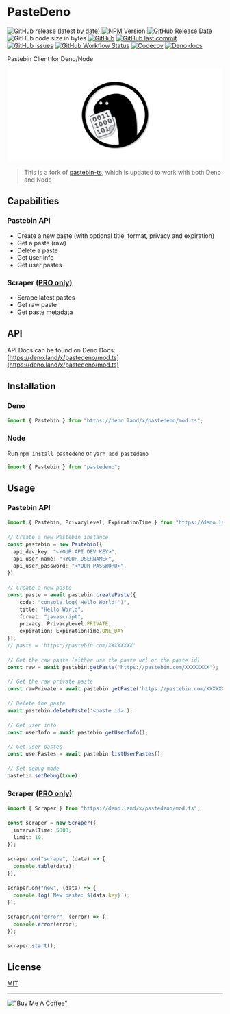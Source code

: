 # PasteDeno

[![GitHub release (latest by date)](https://img.shields.io/github/v/release/j3lte/pastedeno?style=for-the-badge)](https://github.com/j3lte/pastedeno/releases/latest "GitHub release (latest by date)")
[![NPM Version](https://img.shields.io/npm/v/pastedeno?style=for-the-badge)](https://www.npmjs.com/package/pastedeno "NPM Version")
[![GitHub Release Date](https://img.shields.io/github/release-date/j3lte/pastedeno?style=for-the-badge)](https://github.com/j3lte/pastedeno/releases/latest "GitHub Release Date")
![GitHub code size in bytes](https://img.shields.io/github/languages/code-size/j3lte/pastedeno?style=for-the-badge)
[![GitHub](https://img.shields.io/github/license/j3lte/pastedeno?style=for-the-badge)](https://github.com/j3lte/pastedeno/blob/main/LICENSE "GitHub License")
[![GitHub last commit](https://img.shields.io/github/last-commit/j3lte/pastedeno?style=for-the-badge)](https://github.com/j3lte/pastedeno/commits/main "GitHub last commit")
[![GitHub issues](https://img.shields.io/github/issues/j3lte/pastedeno?style=for-the-badge)](https://github.com/j3lte/pastedeno/issues "Github Issues")
[![GitHub Workflow Status](https://img.shields.io/github/actions/workflow/status/j3lte/pastedeno/test.yml?branch=main&style=for-the-badge)](https://github.com/j3lte/pastedeno/actions/workflows/test.yml "GitHub Workflow Status")
[![Codecov](https://img.shields.io/codecov/c/github/j3lte/pastedeno?style=for-the-badge&token=RxcUQ1dItw)](https://codecov.io/gh/j3lte/pastedeno "Codecov")
[![Deno docs](https://img.shields.io/badge/Deno-Docs-blue?style=for-the-badge)](https://doc.deno.land/https/deno.land/x/pastedeno/mod.ts "Deno docs")

Pastebin Client for Deno/Node

<p align="center">
    <img src="https://raw.githubusercontent.com/j3lte/pastedeno/main/assets/logo.png">
</p>

> This is a fork of [pastebin-ts](https://github.com/j3lte/pastebin-ts), which is updated to work with both Deno and Node

## Capabilities

### Pastebin API
- Create a new paste (with optional title, format, privacy and expiration)
- Get a paste (raw)
- Delete a paste
- Get user info
- Get user pastes

### Scraper [(PRO only)](https://pastebin.com/doc_scraping_api)
- Scrape latest pastes
- Get raw paste
- Get paste metadata

## API

API Docs can be found on Deno Docs: [https://deno.land/x/pastedeno/mod.ts](https://deno.land/x/pastedeno/mod.ts)

## Installation

### Deno

```ts
import { Pastebin } from "https://deno.land/x/pastedeno/mod.ts";
```

### Node

Run `npm install pastedeno` or `yarn add pastedeno`

```ts
import { Pastebin } from "pastedeno";
```

## Usage

### Pastebin API

```ts
import { Pastebin, PrivacyLevel, ExpirationTime } from "https://deno.land/x/pastedeno/mod.ts";

// Create a new Pastebin instance
const pastebin = new Pastebin({
  api_dev_key: "<YOUR API DEV KEY>",
  api_user_name: "<YOUR USERNAME>",
  api_user_password: "<YOUR PASSWORD>",
})

// Create a new paste
const paste = await pastebin.createPaste({
    code: "console.log('Hello World!')",
    title: "Hello World",
    format: "javascript",
    privacy: PrivacyLevel.PRIVATE,
    expiration: ExpirationTime.ONE_DAY
});
// paste = 'https://pastebin.com/XXXXXXXX'

// Get the raw paste (either use the paste url or the paste id)
const raw = await pastebin.getPaste('https://pastebin.com/XXXXXXXX');

// Get the raw private paste
const rawPrivate = await pastebin.getPaste('https://pastebin.com/XXXXXXXX', true);

// Delete the paste
await pastebin.deletePaste('<paste id>');

// Get user info
const userInfo = await pastebin.getUserInfo();

// Get user pastes
const userPastes = await pastebin.listUserPastes();

// Set debug mode
pastebin.setDebug(true);
```

### Scraper [(PRO only)](https://pastebin.com/doc_scraping_api)

```ts
import { Scraper } from "https://deno.land/x/pastedeno/mod.ts";

const scraper = new Scraper({
  intervalTime: 5000,
  limit: 10,
});

scraper.on("scrape", (data) => {
  console.table(data);
});

scraper.on("new", (data) => {
  console.log(`New paste: ${data.key}`);
});

scraper.on("error", (error) => {
  console.error(error);
});

scraper.start();
```

## License

[MIT](LICENSE)

---

[!["Buy Me A Coffee"](https://www.buymeacoffee.com/assets/img/custom_images/orange_img.png)](https://www.buymeacoffee.com/j3lte)
